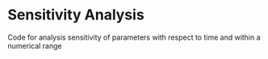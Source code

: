 # Sensitivity Analysis
 Code for analysis sensitivity of parameters with respect to time and within a numerical range
